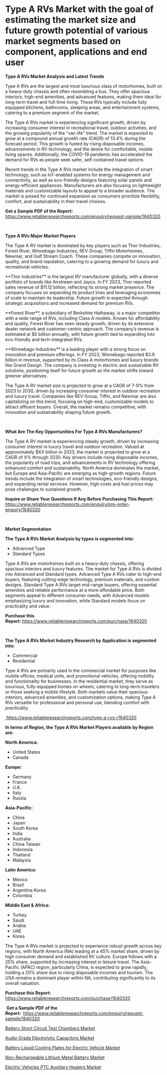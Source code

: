 <p><h1>Type A RVs Market with the goal of estimating the market size and future growth potential of various market segments based on component, applications and end user</h1></p><p><strong>Type A RVs Market Analysis and Latest Trends</strong></p>
<p><p>Type A RVs are the largest and most luxurious class of motorhomes, built on a heavy-duty chassis and often resembling a bus. They offer spacious interiors, high-end amenities, and advanced features, making them ideal for long-term travel and full-time living. These RVs typically include fully equipped kitchens, bathrooms, sleeping areas, and entertainment systems, catering to a premium segment of the market.</p><p>The Type A RVs market is experiencing significant growth, driven by increasing consumer interest in recreational travel, outdoor activities, and the growing popularity of the "van life" trend. The market is expected to grow at a compound annual growth rate (CAGR) of 13.4% during the forecast period. This growth is fueled by rising disposable incomes, advancements in RV technology, and the desire for comfortable, mobile living spaces. Additionally, the COVID-19 pandemic has accelerated the demand for RVs as people seek safer, self-contained travel options.</p><p>Recent trends in the Type A RVs market include the integration of smart technology, such as IoT-enabled systems for energy management and connectivity, as well as eco-friendly designs featuring solar panels and energy-efficient appliances. Manufacturers are also focusing on lightweight materials and customizable layouts to appeal to a broader audience. The market is poised for continued expansion as consumers prioritize flexibility, comfort, and sustainability in their travel choices.</p></p>
<p><strong>Get a Sample PDF of the Report:&nbsp;</strong> <a href="https://www.reliableresearchreports.com/enquiry/request-sample/1640320?utm_campaign=28&utm_medium=2&utm_source=Github&utm_content=ia&utm_term=23012025&utm_id=type-a-rvs">https://www.reliableresearchreports.com/enquiry/request-sample/1640320</a></p>
<p>&nbsp;</p>
<p><strong>Type A RVs Major Market Players</strong></p>
<p><p>The Type A RV market is dominated by key players such as Thor Industries, Forest River, Winnebago Industries, REV Group, Tiffin Motorhomes, Newmar, and Gulf Stream Coach. These companies compete on innovation, quality, and brand reputation, catering to a growing demand for luxury and recreational vehicles.</p><p>**Thor Industries** is the largest RV manufacturer globally, with a diverse portfolio of brands like Airstream and Jayco. In FY 2023, Thor reported sales revenue of $11.12 billion, reflecting its strong market presence. The company focuses on expanding its product lines and leveraging economies of scale to maintain its leadership. Future growth is expected through strategic acquisitions and increased demand for premium RVs.</p><p>**Forest River**, a subsidiary of Berkshire Hathaway, is a major competitor with a wide range of RVs, including Class A models. Known for affordability and quality, Forest River has seen steady growth, driven by its extensive dealer network and customer-centric approach. The company’s revenue is estimated at $5 billion annually, with future growth tied to expanding into eco-friendly and tech-integrated RVs.</p><p>**Winnebago Industries** is a leading player with a strong focus on innovation and premium offerings. In FY 2023, Winnebago reported $3.9 billion in revenue, supported by its Class A motorhomes and luxury brands like Grand Design. The company is investing in electric and sustainable RV solutions, positioning itself for future growth as the market shifts toward greener alternatives.</p><p>The Type A RV market size is projected to grow at a CAGR of 7-9% from 2023 to 2030, driven by increasing consumer interest in outdoor recreation and luxury travel. Companies like REV Group, Tiffin, and Newmar are also capitalizing on this trend, focusing on high-end, customizable models to attract affluent buyers. Overall, the market remains competitive, with innovation and sustainability shaping future growth.</p></p>
<p>&nbsp;</p>
<p><strong>What Are The Key Opportunities For Type A RVs Manufacturers?</strong></p>
<p><p>The Type A RV market is experiencing steady growth, driven by increasing consumer interest in luxury travel and outdoor recreation. Valued at approximately $XX billion in 2023, the market is projected to grow at a CAGR of X% through 2030. Key drivers include rising disposable incomes, the popularity of road trips, and advancements in RV technology offering enhanced comfort and sustainability. North America dominates the market, but Europe and Asia-Pacific are emerging as high-growth regions. Future trends include the integration of smart technologies, eco-friendly designs, and expanding rental services. However, high costs and fuel prices may pose challenges to sustained growth.</p></p>
<p><strong>Inquire or Share Your Questions If Any Before Purchasing This Report:</strong> <a href="https://www.reliableresearchreports.com/enquiry/pre-order-enquiry/1640320?utm_campaign=28&utm_medium=2&utm_source=Github&utm_content=ia&utm_term=23012025&utm_id=type-a-rvs">https://www.reliableresearchreports.com/enquiry/pre-order-enquiry/1640320</a></p>
<p>&nbsp;</p>
<p><strong>Market Segmentation</strong></p>
<p><strong>The Type A RVs Market Analysis by types is segmented into:</strong></p>
<p><ul><li>Advanced Type</li><li>Standard Types</li></ul></p>
<p><p>Type A RVs are motorhomes built on a heavy-duty chassis, offering spacious interiors and luxury features. The market for Type A RVs is divided into Advanced and Standard types. Advanced Type A RVs cater to high-end buyers, featuring cutting-edge technology, premium materials, and custom designs. Standard Type A RVs target mid-range buyers, offering essential amenities and reliable performance at a more affordable price. Both segments appeal to different consumer needs, with Advanced models emphasizing luxury and innovation, while Standard models focus on practicality and value.</p></p>
<p><strong>Purchase this Report:&nbsp;</strong><a href="https://www.reliableresearchreports.com/purchase/1640320?utm_campaign=28&utm_medium=2&utm_source=Github&utm_content=ia&utm_term=23012025&utm_id=type-a-rvs">https://www.reliableresearchreports.com/purchase/1640320</a></p>
<p>&nbsp;</p>
<p><strong>The Type A RVs Market Industry Research by Application is segmented into:</strong></p>
<p><ul><li>Commercial</li><li>Residential</li></ul></p>
<p><p>Type A RVs are primarily used in the commercial market for purposes like mobile offices, medical units, and promotional vehicles, offering mobility and functionality for businesses. In the residential market, they serve as luxurious, fully-equipped homes on wheels, catering to long-term travelers or those seeking a mobile lifestyle. Both markets value their spacious interiors, advanced amenities, and customization options, making Type A RVs versatile for professional and personal use, blending comfort with practicality.</p></p>
<p><a href="https://www.reliableresearchreports.com/type-a-rvs-r1640320?utm_campaign=28&utm_medium=2&utm_source=Github&utm_content=ia&utm_term=23012025&utm_id=type-a-rvs">&nbsp;https://www.reliableresearchreports.com/type-a-rvs-r1640320</a></p>
<p><strong>In terms of Region, the Type A RVs Market Players available by Region are:</strong></p>
<p>
    <p> <strong> North America: </strong>
        <ul>
            <li>United States</li>
            <li>Canada</li>
        </ul>
        </p> 
    <p> <strong> Europe: </strong>
        <ul>
            <li>Germany</li>
            <li>France</li>
            <li>U.K.</li>
            <li>Italy</li>
            <li>Russia</li>
        </ul>
        </p> 
    <p> <strong> Asia-Pacific: </strong>
        <ul>
            <li>China</li>
            <li>Japan</li>
            <li>South Korea</li>
            <li>India</li>
            <li>Australia</li>
            <li>China Taiwan</li>
            <li>Indonesia</li>
            <li>Thailand</li>
            <li>Malaysia</li>
        </ul>
        </p> 
    <p> <strong> Latin America: </strong>
        <ul>
            <li>Mexico</li>
            <li>Brazil</li>
            <li>Argentina Korea</li>
            <li>Colombia</li>
        </ul>
        </p> 
    <p> <strong> Middle East & Africa: </strong>
        <ul>
            <li>Turkey</li>
            <li>Saudi</li>
            <li>Arabia</li>
            <li>UAE</li>
            <li>Korea</li>
        </ul>
    </p>
    </p>
<p><p>The Type A RVs market is projected to experience robust growth across key regions, with North America (NA) leading at a 45% market share, driven by high consumer demand and established RV culture. Europe follows with a 25% share, supported by increasing interest in leisure travel. The Asia-Pacific (APAC) region, particularly China, is expected to grow rapidly, holding a 20% share due to rising disposable incomes and tourism. The USA remains a dominant player within NA, contributing significantly to its overall valuation.</p></p>
<p><strong>Purchase this Report: </strong><a href="https://www.reliableresearchreports.com/purchase/1640320?utm_campaign=28&utm_medium=2&utm_source=Github&utm_content=ia&utm_term=23012025&utm_id=type-a-rvs">https://www.reliableresearchreports.com/purchase/1640320</a></p>
<p>&nbsp;<strong>Get a Sample PDF of the Report:&nbsp;&nbsp;</strong><a href="https://www.reliableresearchreports.com/enquiry/request-sample/1640320?utm_campaign=28&utm_medium=2&utm_source=Github&utm_content=ia&utm_term=23012025&utm_id=type-a-rvs">https://www.reliableresearchreports.com/enquiry/request-sample/1640320</a></p>
<p><strong></strong></p>
<p><p><a href="https://www.linkedin.com/pulse/battery-short-circuit-test-chambers-market-analysis-report-9pdae?utm_campaign=28&utm_medium=2&utm_source=Github&utm_content=ia&utm_term=23012025&utm_id=type-a-rvs">Battery Short Circuit Test Chambers Market</a></p><p><a href="https://www.linkedin.com/pulse/audio-grade-electrolytic-capacitors-market-analysis-application-7fclf?utm_campaign=28&utm_medium=2&utm_source=Github&utm_content=ia&utm_term=23012025&utm_id=type-a-rvs">Audio Grade Electrolytic Capacitors Market</a></p><p><a href="https://github.com/rileymgdorcas/Market-Research-Report-List-1/blob/main/battery-liquid-cooling-plates-for-electric-vehicle-market.md?utm_campaign=28&utm_medium=2&utm_source=Github&utm_content=ia&utm_term=23012025&utm_id=type-a-rvs">Battery Liquid Cooling Plates for Electric Vehicle Market</a></p><p><a href="https://www.linkedin.com/pulse/future-non-rechargeable-lithium-metal-battery-market-expected-td7tc?utm_campaign=28&utm_medium=2&utm_source=Github&utm_content=ia&utm_term=23012025&utm_id=type-a-rvs">Non-Rechargeable Lithium Metal Battery Market</a></p><p><a href="https://github.com/lehumiston1971679/Market-Research-Report-List-1/blob/main/electric-vehicles-ptc-auxiliary-heaters-market.md?utm_campaign=28&utm_medium=2&utm_source=Github&utm_content=ia&utm_term=23012025&utm_id=type-a-rvs">Electric Vehicles PTC Auxiliary Heaters Market</a></p></p>